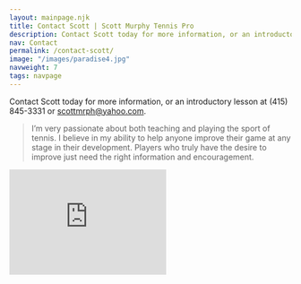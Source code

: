 ```yaml
---
layout: mainpage.njk
title: Contact Scott | Scott Murphy Tennis Pro
description: Contact Scott today for more information, or an introductory lesson at (415) 845-3331 or email to scott@scottmurphytennis.net.
nav: Contact
permalink: /contact-scott/
image: "/images/paradise4.jpg"
navweight: 7
tags: navpage
---
```


Contact Scott today for more information, or an introductory lesson at (415) 845-3331 or [scottmrph@yahoo.com](mailto:scottmrph@yahoo.com).

> I’m very passionate about both teaching and playing the sport of tennis. I believe in my ability to help anyone improve their game at any stage in their development. Players who truly have the desire to improve just need the right information and encouragement.

<iframe width="280" height="188" src="https://www.youtube.com/embed/rIuk2-m_gtU?playlist=rIuk2-m_gtU&autoplay=1&loop=1&controls=0" title="YouTube video player" frameborder="0" allow="accelerometer; autoplay; clipboard-write; encrypted-media; gyroscope; picture-in-picture" allowfullscreen></iframe>
